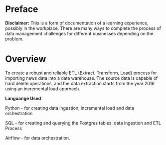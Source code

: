# Preface
**Disclaimer:** This is a form of documentation of a learning experience, possibly in the workplace. There are many ways to complete the process of data management challenges for different businesses depending on the problem.

# Overview
To create a robust and reliable ETL (Extract, Transform, Load) process for importing news data into a data warehouse. The source data is capable of hard delete operations, and the data extraction starts from the year 2016 using an incremental load approach.

**Languange Used**

Python - for creating data ingestion, incremental load and data orchestration 

SQL - for creating and querying the Postgres tables, data ingestion and ETL Process

Airflow - for data orchestration.
